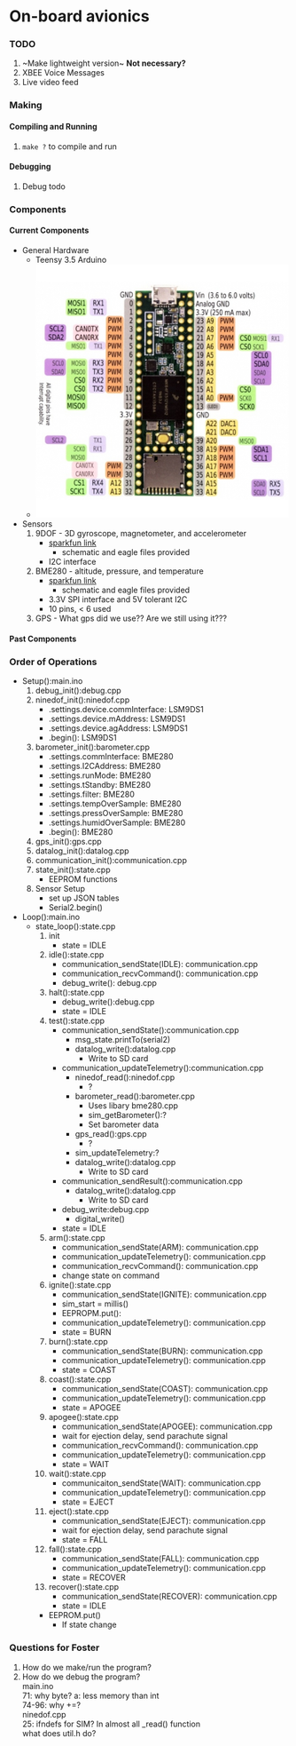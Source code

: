 # On-board avionics
### TODO
1. ~Make lightweight version~ **Not necessary?**
2. XBEE Voice Messages
5. Live video feed

### Making
#### Compiling and Running
1. `make ?` to compile and run
#### Debugging
1. Debug todo

### Components
#### Current Components
* General Hardware
  * Teensy 3.5 Arduino
  * ![Teensy](../pics/Teensy_3.5.jpg)
* Sensors
  1. 9DOF - 3D gyroscope, magnetometer, and accelerometer
     * [sparkfun link](https://www.sparkfun.com/products/13944)
       * schematic and eagle files provided
     * I2C interface
  2. BME280 - altitude, pressure, and temperature
     * [sparkfun link](https://www.sparkfun.com/products/13676)
       * schematic and eagle files provided
     * 3.3V SPI interface and 5V tolerant I2C
     * 10 pins, < 6 used
  3. GPS - What gps did we use?? Are we still using it???
#### Past Components

### Order of Operations
* Setup():main.ino
  1. debug_init():debug.cpp
  2. ninedof_init():ninedof.cpp
     * .settings.device.commInterface: LSM9DS1
     * .settings.device.mAddress: LSM9DS1
     * .settings.device.agAddress: LSM9DS1
     * .begin(): LSM9DS1
  3. barometer_init():barometer.cpp
     * .settings.commInterface: BME280
     * .settings.I2CAddress: BME280
     * .settings.runMode: BME280
     * .settings.tStandby: BME280
     * .settings.filter: BME280
     * .settings.tempOverSample: BME280
     * .settings.pressOverSample: BME280
     * .settings.humidOverSample: BME280
     * .begin(): BME280
  4. gps_init():gps.cpp
  5. datalog_init():datalog.cpp
  6. communication_init():communication.cpp
  7. state_init():state.cpp
     * EEPROM functions
  8. Sensor Setup
     * set up JSON tables
     * Serial2.begin()
* Loop():main.ino
  * state_loop():state.cpp
    1. init
       * state = IDLE
    2. idle():state.cpp
       * communication_sendState(IDLE): communication.cpp
       * communication_recvCommand(): communication.cpp
       * debug_write(): debug.cpp
    3. halt():state.cpp
       * debug_write():debug.cpp
       * state = IDLE
    4. test():state.cpp
       * communication_sendState():communication.cpp
         * msg_state.printTo(serial2)
         * datalog_write():datalog.cpp
           * Write to SD card
       * communication_updateTelemetry():communication.cpp
         * ninedof_read():ninedof.cpp
           * ?
         * barometer_read():barometer.cpp
           * Uses libary bme280.cpp
           * sim_getBarometer():?
           * Set barometer data
         * gps_read():gps.cpp
           * ?
         * sim_updateTelemetry:?
         * datalog_write():datalog.cpp
           * Write to SD card
       * communication_sendResult():communication.cpp
         * datalog_write():datalog.cpp
           * Write to SD card
       * debug_write:debug.cpp
         * digital_write()
       * state = IDLE
    5. arm():state.cpp
       * communication_sendState(ARM): communication.cpp
       * communication_updateTelemetry(): communication.cpp
       * communication_recvCommand(): communication.cpp
       * change state on command
    6. ignite():state.cpp
       * communication_sendState(IGNITE): communication.cpp
       * sim_start = millis()
       * EEPROPM.put(): 
       * communication_updateTelemetry(): communication.cpp
       * state = BURN
    7. burn():state.cpp
       * communication_sendState(BURN): communication.cpp
       * communication_updateTelemetry(): communication.cpp
       * state = COAST
    8. coast():state.cpp
       * communication_sendState(COAST): communication.cpp
       * communication_updateTelemetry(): communication.cpp
       * state = APOGEE
    9. apogee():state.cpp
       * communication_sendState(APOGEE): communication.cpp
       * wait for ejection delay, send parachute signal
       * communication_recvCommand(): communication.cpp
       * communication_updateTelemetry(): communication.cpp
       * state = WAIT
    10. wait():state.cpp
        * communicaiton_sendState(WAIT): communication.cpp
        * communication_updateTelemetry(): communication.cpp
        * state = EJECT
    11. eject():state.cpp
        * communication_sendState(EJECT): communication.cpp
        * wait for ejection delay, send parachute signal
        * state = FALL
    12. fall():state.cpp
        * communication_sendState(FALL): communication.cpp
        * communication_updateTelemetry(): communication.cpp
        * state = RECOVER
    13. recover():state.cpp
        * communication_sendState(RECOVER): communication.cpp
        * state = IDLE
    * EEPROM.put()
      * If state change

### Questions for Foster
1. How do we make/run the program?  
2. How do we debug the program?  
main.ino  
    71: why byte? a: less memory than int  
    74-96: why +=?  
ninedof.cpp  
    25: ifndefs for SIM? In almost all _read() function  
what does util.h do?  
